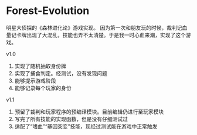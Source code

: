 # Forest-Evolution
明星大侦探的《森林进化论》游戏实现。
因为第一次和朋友玩的时候，裁判记血量记卡牌出现了大混乱，技能也弄不太清楚。于是我一时心血来潮，实现了这个游戏。

v1.0
1. 实现了随机抽取身份牌
2. 实现了捕食判定。经测试，没有发现问题
3. 能够提示游戏阶段
4. 能够记录每个玩家的身份

v1.1
1. 预留了裁判和玩家程序的预编译模块。目前编辑仍进行至玩家模块
2. 写完了所有技能的实现函数，但是没有仔细测试过
3. 适配了“嗜血”“基因突变”技能，现经过测试能在游戏中正常触发
